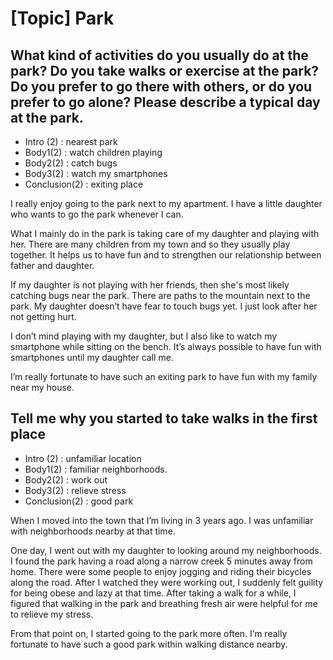 # [Topic] Park


## What kind of activities do you usually do at the park? Do you take walks or exercise at the park? Do you prefer to go there with others, or do you prefer to go alone? Please describe a typical day at the park.

- Intro (2) : nearest park
- Body1(2) : watch children playing
- Body2(2) : catch bugs 
- Body3(2) : watch my smartphones 
- Conclusion(2) : exiting place

I really enjoy going to the park next to my apartment. I have a little daughter who wants to go the park whenever I can.

What I mainly do in the park is taking care of my daughter and playing with her. There are many children from my town and so they usually play together. It helps us to have fun and to strengthen our relationship between father and daughter. 

If my daughter is not playing with her friends, then she's most likely catching bugs near the park. There are paths to the mountain next to the park. My daughter doesn’t have fear to touch bugs yet. I just look after her not getting hurt.

I don’t mind playing with my daughter, but I also like to watch my smartphone while sitting on the bench. It’s always possible to have fun with smartphones until my daughter call me. 

I’m really fortunate to have such an exiting park to have fun with my family near my house. 

## Tell me why you started to take walks in the first place

- Intro (2) : unfamiliar location
- Body1(2) : familiar neighborhoods.
- Body2(2) : work out
- Body3(2) : relieve stress
- Conclusion(2) : good park

When I moved into the town that I’m living in 3 years ago. I was unfamiliar with  neighborhoods nearby at that time.

One day, I went out with my daughter to looking around my neighborhoods. I found the park having a road along a narrow creek 5 minutes away from home. There were some people to enjoy jogging and riding their bicycles along the road. After I watched they were working out, I suddenly felt guility for being obese and lazy at that time. After taking a walk for a while, I figured that walking in the park and breathing fresh air were helpful for me to relieve my stress.

From that point on, I started going to the park more often. I’m really fortunate to have such a good park within walking distance nearby.



